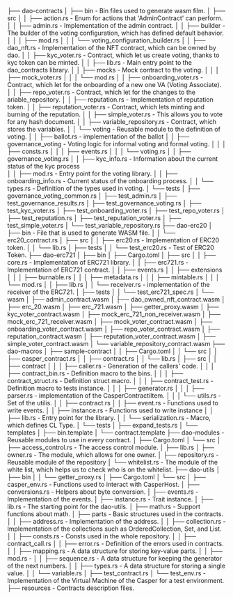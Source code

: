 ├── dao-contracts
│   ├── bin - Bin files used to generate wasm film.
│   ├── src 
│   │   ├── action.rs - Enum for actions that 'AdminContract' can perform.
│   │   ├── admin.rs - Implementation of the admin contract.
│   │   ├── builder - The builder of the voting configuration, which has defined default behavior. 
│   │   │   ├── mod.rs
│   │   │   └── voting_configuration_builder.rs
│   │   ├── dao_nft.rs - Implementation of the NFT contract, which can be owned by dao. 
│   │   ├── kyc_voter.rs - Contract, which let us create voting, thanks to kyc token can be minted. 
│   │   ├── lib.rs - Main entry point to the dao_contracts library. 
│   │   ├── mocks - Mock contract to the voting. 
│   │   │   ├── mock_voter.rs
│   │   │   └── mod.rs
│   │   ├── onboarding_voter.rs - Contract, which let for the onboarding of a new one VA (Voting Associate).
│   │   ├── repo_voter.rs - Contract, which let for the changes to the ariable_repository.
│   │   ├── reputation.rs - Implementation of reputation token.
│   │   ├── reputation_voter.rs - Contract, which lets minting and burning of the reputation.
│   │   ├── simple_voter.rs - This allows you to vote for any hash document.
│   │   ├── variable_repository.rs - Contract, which stores the variables. 
│   │   └── voting - Reusable module to the definition of voting. 
│   │       ├── ballot.rs - implementation of the ballot
│   │       ├── governance_voting - Voting logic for informal voting and formal voting.
│   │       │   ├── consts.rs
│   │       │   ├── events.rs
│   │       │   └── voting.rs
│   │       ├── governance_voting.rs
│   │       ├── kyc_info.rs - Information about the current status of the kyc process   
│   │       ├── mod.rs - Entry point for the voting library.
│   │       ├── onboarding_info.rs - Current status of the onboarding process.
│   │       └── types.rs - Definition of the types used in voting. 
│   └── tests
│       ├── governance_voting_common.rs
│       ├── test_admin.rs
│       ├── test_governance_results.rs
│       ├── test_governance_voting.rs
│       ├── test_kyc_voter.rs
│       ├── test_onboarding_voter.rs
│       ├── test_repo_voter.rs
│       ├── test_reputation.rs
│       ├── test_reputation_voter.rs
│       ├── test_simple_voter.rs
│       └── test_variable_repository.rs
├── dao-erc20
│   ├── bin - File that is used to generate WASM file.
│   │   └── erc20_contract.rs
│   ├── src
│   │   ├── erc20.rs - Implementation of ERC20 token.
│   │   └── lib.rs
│   ├── tests
│   │   └── test_erc20.rs - Test of ERC20 Token.
├── dao-erc721
│   ├── bin 
│   ├── Cargo.toml
│   ├── src
│   │   ├── core.rs - Implementation of ERC721 library.
│   │   ├── erc721.rs - Implementation of ERC721 contract.
│   │   ├── events.rs 
│   │   ├── extensions
│   │   │   ├── burnable.rs
│   │   │   ├── metadata.rs
│   │   │   ├── mintable.rs
│   │   │   └── mod.rs
│   │   ├── lib.rs
│   │   └── receiver.rs - implementation of the receiver of the ERC721.
│   ├── tests
│   │   └── test_erc721_spec.rs
│   └── wasm
│       ├── admin_contract.wasm
│       ├── dao_owned_nft_contract.wasm
│       ├── erc_20.wasm
│       ├── erc_721.wasm
│       ├── getter_proxy.wasm
│       ├── kyc_voter_contract.wasm
│       ├── mock_erc_721_non_receiver.wasm
│       ├── mock_erc_721_receiver.wasm
│       ├── mock_voter_contract.wasm
│       ├── onboarding_voter_contract.wasm
│       ├── repo_voter_contract.wasm
│       ├── reputation_contract.wasm
│       ├── reputation_voter_contract.wasm
│       ├── simple_voter_contract.wasm
│       └── variable_repository_contract.wasm
├── dao-macros
│   ├── sample-contract
│   │   ├── Cargo.toml
│   │   └── src
│   │       ├── casper_contract.rs
│   │       ├── contract.rs
│   │       └── lib.rs
│   ├── src
│   │   ├── contract
│   │   │   ├── caller.rs - Generation of the callers' code. 
│   │   │   ├── contract_bin.rs - Definition macro to the bins.
│   │   │   ├── contract_struct.rs - Definition struct macro.
│   │   │   ├── contract_test.rs - Definition macro to tests instance. 
│   │   │   ├── generator.rs 
│   │   │   ├── parser.rs - implementation of the CasperContractiItem.
│   │   │   └── utils.rs - Set of the utilis.
│   │   ├── contract.rs
│   │   ├── event.rs - Functions used to write events.
│   │   ├── instance.rs - Functions used to write instance
│   │   ├── lib.rs - Entry point for the library.
│   │   └── serialization.rs - Macro, which defines CL Type.
│   └── tests
│       ├── expand_tests.rs
│       └── templates
│           ├── bin.template
│           └── contract.template
├── dao-modules - Reusable modules to use in every contract. 
│   ├── Cargo.toml
│   └── src
│       ├── access_control.rs - The access control module.
│       ├── lib.rs 
│       ├── owner.rs - The module, which allows for one owner. 
│       ├── repository.rs - Reusable module of the repository
│       └── whitelist.rs - The module of the white list, which helps us to check who is on the whitelist. 
├── dao-utils 
│   ├── bin
│   │   └── getter_proxy.rs
│   ├── Cargo.toml
│   └── src
│       ├── casper_env.rs - Functions used to interact with CasperHost. 
│       ├── conversions.rs - Helpers about byte conversion. 
│       ├── events.rs - Implementation of the events.
│       ├── instance.rs - Trait instance. 
│       ├── lib.rs - The starting point for the dao-utils.
│       ├── math.rs - Support functions about math. 
│       ├── parts - Basic structures used in the contracts. 
│       │   ├── address.rs - Implementation of the address.
│       │   ├── collection.rs - Implementation of the collections such as OrderedCollection, Set, and List.
│       │   ├── consts.rs - Consts used in the whole repository.
│       │   ├── contract_call.rs 
│       │   ├── error.rs - Definition of the errors used in contracts. 
│       │   ├── mapping.rs - A data structure for storing key-value parts.
│       │   ├── mod.rs - 
│       │   ├── sequence.rs - A data structure for keeping the generator of the next numbers. 
│       │   ├── types.rs - A data structure for storing a single value.
│       │   └── variable.rs 
│       ├── test_contract.rs
│       └── test_env.rs - Implementation of the Virtual Machine of the Casper for a test environment.
├── resources - Contracts description files. 